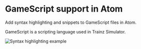 # GameScript support in Atom

Add syntax highlighting and snippets to GameScript files in Atom.

GameScript is a scripting language used in Trainz Simulator.

![Syntax highlighting example](http://i.imgur.com/3QmS66W.png?1)
